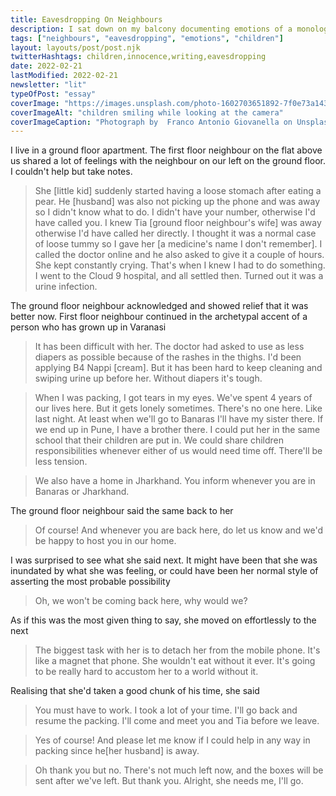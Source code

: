 ```yaml
---
title: Eavesdropping On Neighbours
description: I sat down on my balcony documenting emotions of a monologue of a neighbour telling another neighbour how she was feeling leaving this place after 4 years.
tags: ["neighbours", "eavesdropping", "emotions", "children"]
layout: layouts/post/post.njk
twitterHashtags: children,innocence,writing,eavesdropping
date: 2022-02-21
lastModified: 2022-02-21
newsletter: "lit"
typeOfPost: "essay"
coverImage: "https://images.unsplash.com/photo-1602703651892-7f0e73a14302?ixlib=rb-1.2.1&ixid=MnwxMjA3fDB8MHxwaG90by1wYWdlfHx8fGVufDB8fHx8&auto=format&fit=crop&w=1470&q=80"
coverImageAlt: "children smiling while looking at the camera"
coverImageCaption: "Photograph by  Franco Antonio Giovanella on Unsplash"
---
```


I live in a ground floor apartment. The first floor neighbour on the flat above us shared a lot of feelings with the neighbour on our left on the ground floor. I couldn't help but take notes.

> She [little kid] suddenly started having a loose stomach after eating a pear. He [husband] was also not picking up the phone and was away so I didn't know what to do. I didn't have your number, otherwise I'd have called you. I knew Tia [ground floor neighbour's wife] was away otherwise I'd have called her directly. I thought it was a normal case of loose tummy so I gave her [a medicine's name I don't remember]. I called the doctor online and he also asked to give it a couple of hours. She kept constantly crying. That's when I knew I had to do something. I went to the Cloud 9 hospital, and all settled then. Turned out it was a urine infection.

The ground floor neighbour acknowledged and showed relief that it was better now. First floor neighbour continued in the archetypal accent of a person who has grown up in Varanasi 

> It has been difficult with her. The doctor had asked to use as less diapers as possible because of the rashes in the thighs. I'd been applying B4 Nappi [cream]. But it has been hard to keep cleaning and swiping urine up before her. Without diapers it's tough.

> When I was packing, I got tears in my eyes. We've spent 4 years of our lives here. But it gets lonely sometimes. There's no one here. Like last night. At least when we'll go to Banaras I'll have my sister there. If we end up in Pune, I have a brother there. I could put her in the same school that their children are put in. We could share children responsibilities whenever either of us would need time off. There'll be less tension.


> We also have a home in Jharkhand. You inform whenever you are in Banaras or Jharkhand.

The ground floor neighbour said the same back to her

> Of course! And whenever you are back here, do let us know and we'd be happy to host you in our home.

I was surprised to see what she said next. It might have been that she was inundated by what she was feeling, or could have been her normal style of asserting the most probable possibility

> Oh, we won't be coming back here, why would we?

As if this was the most given thing to say, she moved on effortlessly to the next

> The biggest task with her is to detach her from the mobile phone. It's like a magnet that phone. She wouldn't eat without it ever. It's going to be really hard to accustom her to a world without it.

Realising that she'd taken a good chunk of his time, she said

> You must have to work. I took a lot of your time. I'll go back and resume the packing. I'll come and meet you and Tia before we leave.

> Yes of course! And please let me know if I could help in any way in packing since he[her husband] is away.

> Oh thank you but no. There's not much left now, and the boxes will be sent after we've left. But thank you. Alright, she needs me, I'll go.
